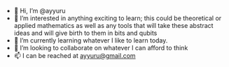 - 👋 Hi, I’m @ayyuru
- 👀 I’m interested in anything exciting to learn; this could be theoretical or applied mathematics as well as any tools that will take these abstract ideas and will give birth to them in bits and qubits
- 🌱 I’m currently learning whatever I like to learn today.
- 💞️ I’m looking to collaborate on whatever I can afford to think
- 📫 I can be reached at ayyuru@gmail.com

<!---
ayyuru/ayyuru is a ✨ special ✨ repository because its `README.md` (this file) appears on your GitHub profile.
You can click the Preview link to take a look at your changes.
--->
